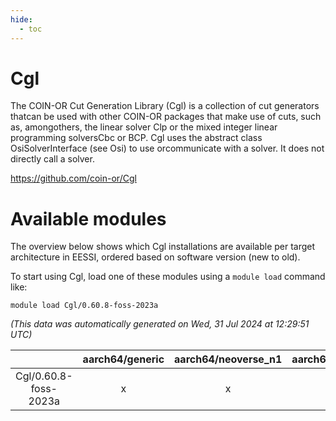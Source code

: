 ```yaml
---
hide:
  - toc
---
```


Cgl
===


The COIN-OR Cut Generation Library (Cgl) is a collection of cut generators thatcan be used with other COIN-OR packages that make use of cuts, such as, amongothers, the linear solver Clp or the mixed integer linear programming solversCbc or BCP. Cgl uses the abstract class OsiSolverInterface (see Osi) to use orcommunicate with a solver. It does not directly call a solver.

https://github.com/coin-or/Cgl
# Available modules


The overview below shows which Cgl installations are available per target architecture in EESSI, ordered based on software version (new to old).

To start using Cgl, load one of these modules using a `module load` command like:

```shell
module load Cgl/0.60.8-foss-2023a
```

*(This data was automatically generated on Wed, 31 Jul 2024 at 12:29:51 UTC)*  

| |aarch64/generic|aarch64/neoverse_n1|aarch64/neoverse_v1|x86_64/generic|x86_64/amd/zen2|x86_64/amd/zen3|x86_64/intel/haswell|x86_64/intel/skylake_avx512|
| :---: | :---: | :---: | :---: | :---: | :---: | :---: | :---: | :---: |
|Cgl/0.60.8-foss-2023a|x|x|x|x|x|x|x|x|
